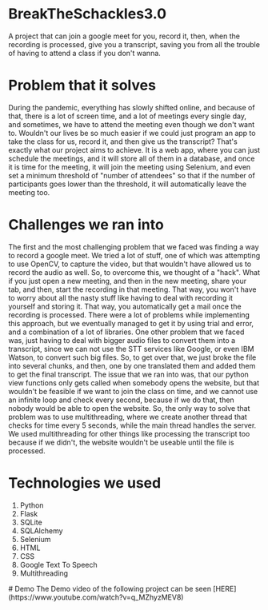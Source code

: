# BreakTheSchackles3.0
A project that can join a google meet for you, record it, then, when the recording is processed, give you a transcript, saving you from all the trouble of having to attend a class if you don't wanna.
# Problem that it solves
During the pandemic, everything has slowly shifted online, and because of that, there is a lot of screen time, and a lot of meetings every single day, and sometimes, we have to attend the meeting even though we don't want to. Wouldn't our lives be so much easier if we could just program an app to take the class for us, record it, and then give us the transcript? That's exactly what our project aims to achieve.
It is a web app, where you can just schedule the meetings, and it will store all of them in a database, and once it is time for the meeting, it will join the meeting using Selenium, and even set a minimum threshold of "number of attendees" so that if the number of participants goes lower than the threshold, it will automatically leave the meeting too.
# Challenges we ran into
The first and the most challenging problem that we faced was finding a way to record a google meet. We tried a lot of stuff, one of which was attempting to use OpenCV, to capture the video, but that wouldn't have allowed us to record the audio as well. So, to overcome this, we thought of a "hack". What if you just open a new meeting, and then in the new meeting, share your tab, and then, start the recording in that meeting. That way, you won't have to worry about all the nasty stuff like having to deal with recording it yourself and storing it. That way, you automatically get a mail once the recording is processed. There were a lot of problems while implementing this approach, but we eventually managed to get it by using trial and error, and a combination of a lot of libraries.
One other problem that we faced was, just having to deal with bigger audio files to convert them into a transcript, since we can not use the STT services like Google, or even IBM Watson, to convert such big files. So, to get over that, we just broke the file into several chunks, and then, one by one translated them and added them to get the final transcript. 
The issue that we ran into was, that our python view functions only gets called when somebody opens the website, but that wouldn't be feasible if we want to join the class on time, and we cannot use an infinite loop and check every second, because if we do that, then nobody would be able to open the website. So, the only way to solve that problem was to use multithreading, where we create another thread that checks for time every 5 seconds, while the main thread handles the server. We used multithreading for other things like processing the transcript too because if we didn't, the website wouldn't be useable until the file is processed. 
# Technologies we used
<ol>
<li>Python</li>
<li>Flask</li>
<li>SQLite</li>
<li>SQLAlchemy</li>
<li>Selenium</li>
<li>HTML</li>
<li>CSS</li>
<li>Google Text To Speech</li>
<li>Multithreading</li>
</ol>
# Demo
The Demo video of the following project can be seen [HERE](https://www.youtube.com/watch?v=q_MZhyzMEV8)
